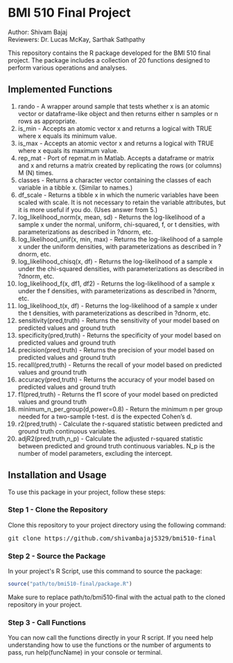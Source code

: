 # BMI 510 Final Project

Author: Shivam Bajaj  
Reviewers: Dr. Lucas McKay, Sarthak Sathpathy

This repository contains the R package developed for the BMI 510 final project. The package includes a collection of 20 functions designed to perform various operations and analyses.

## Implemented Functions

1. rando - A wrapper around sample that tests whether x is an atomic vector or dataframe-like object and then returns either n samples or n rows as appropriate.
2. is_min - Accepts an atomic vector x and returns a logical with TRUE where x equals its minimum value.
3. is_max - Accepts an atomic vector x and returns a logical with TRUE where x equals its maximum value.
4. rep_mat - Port of repmat.m in Matlab. Accepts a dataframe or matrix and x and returns a matrix created by replicating the rows (or columns) M (N) times.
5. classes - Returns a character vector containing the classes of each variable in a tibble x. (Similar to names.)
6. df_scale - Returns a tibble x in which the numeric variables have been scaled with scale. It is not necessary to retain the variable attributes, but it is more useful if you do. (Uses answer from 5.)
7. log_likelihood_norm(x, mean, sd) - Returns the log-likelihood of a sample x under the normal, uniform, chi-squared, f, or t densities, with parameterizations as described in ?dnorm, etc. 
8. log_likelihood_unif(x, min, max) - Returns the log-likelihood of a sample x under the uniform densities, with parameterizations as described in ?dnorm, etc. 
9. log_likelihood_chisq(x, df) - Returns the log-likelihood of a sample x under the chi-squared densities, with parameterizations as described in ?dnorm, etc. 
10. log_likelihood_f(x, df1, df2) - Returns the log-likelihood of a sample x under the f densities, with parameterizations as described in ?dnorm, etc. 
11. log_likelihood_t(x, df) - Returns the log-likelihood of a sample x under the t densities, with parameterizations as described in ?dnorm, etc. 
12. sensitivity(pred,truth) - Returns the sensitivity of your model based on predicted values and ground truth
13. specificity(pred,truth) - Returns the specificity of your model based on predicted values and ground truth
14. precision(pred,truth) - Returns the precision of your model based on predicted values and ground truth
15. recall(pred,truth) - Returns the recall of your model based on predicted values and ground truth
16. accuracy(pred,truth) - Returns the accuracy of your model based on predicted values and ground truth
17. f1(pred,truth) - Returns the f1 score of your model based on predicted values and ground truth
18. minimum_n_per_group(d,power=0.8) - Return the minimum n per group needed for a two-sample t-test. d is the expected Cohen’s d.
19. r2(pred,truth) - Calculate the r-squared statistic between predicted and ground truth continuous variables.
20. adjR2(pred,truth,n_p) - Calculate the adjusted r-squared statistic between predicted and ground truth continuous variables. N_p is the number of model parameters, excluding the intercept.

## Installation and Usage

To use this package in your project, follow these steps:

### Step 1 - Clone the Repository

Clone this repository to your project directory using the following command:

<pre>
git clone https://github.com/shivambajaj5329/bmi510-final
</pre>

### Step 2 - Source the Package

In your project's R Script, use this command to source the package:

```R
source("path/to/bmi510-final/package.R")
```

Make sure to replace path/to/bmi510-final with the actual path to the cloned repository in your project.

### Step 3 - Call Functions
You can now call the functions directly in your R script. If you need help understanding how to use the functions or the number of arguments to pass, run help(funcName) in your console or terminal.
